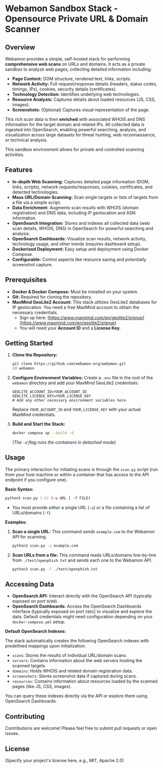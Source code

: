 # Webamon Sandbox Stack - Opensource Private URL & Domain Scanner

## Overview

Webamon provides a simple, self-hosted stack for performing **comprehensive web scans** on URLs and domains. It acts as a private sandbox to analyze web pages, collecting detailed information including:

*   **Page Content:** DOM structure, rendered text, links, scripts.
*   **Network Activity:** Full request/response details (headers, status codes, timings, IPs), cookies, security details (certificates).
*   **Technology Detection:** Identifies underlying web technologies.
*   **Resource Analysis:** Captures details about loaded resources (JS, CSS, images).
*   **Screenshots:** (Optional) Captures visual representation of the page.

This rich scan data is then **enriched** with associated WHOIS and DNS information for the target domain and related IPs. All collected data is ingested into OpenSearch, enabling powerful searching, analysis, and visualization across large datasets for threat hunting, web reconnaissance, or technical analysis.

This sandbox environment allows for private and controlled scanning activities.

## Features

*   **In-depth Web Scanning:** Captures detailed page information (DOM, links, scripts), network requests/responses, cookies, certificates, and detected technologies.
*   **Mass URL/Domain Scanning:** Scan single targets or lists of targets from a file via a simple script.
*   **Data Enrichment:** Augments scan results with WHOIS (domain registration) and DNS data, including IP geolocation and ASN information.
*   **OpenSearch Integration:** Stores and indexes all collected data (web scan details, WHOIS, DNS) in OpenSearch for powerful searching and analysis.
*   **OpenSearch Dashboards:** Visualize scan results, network activity, technology usage, and other trends (requires dashboard setup).
*   **Dockerized Deployment:** Easy setup and deployment using Docker Compose.
*   **Configurable:** Control aspects like resource saving and potentially screenshot capture.

## Prerequisites

*   **Docker & Docker Compose:** Must be installed on your system.
*   **Git:** Required for cloning the repository.
*   **MaxMind GeoLite2 Account:** This stack utilizes GeoLite2 databases for IP geolocation. You need a free MaxMind account to obtain the necessary credentials.
    *   Sign up here: [https://www.maxmind.com/en/geolite2/signup](https://www.maxmind.com/en/geolite2/signup)
    *   You will need your **Account ID** and a **License Key**.

## Getting Started

1.  **Clone the Repository:**
    ```bash
    git clone https://github.com/webamon-org/webamon.git
    cd webamon
    ```

2.  **Configure Environment Variables:**
    Create a `.env` file in the root of the `webamon` directory and add your MaxMind GeoLite2 credentials:
    ```dotenv:.env
    GEOLITE_ACCOUNT_ID=YOUR_ACCOUNT_ID
    GEOLITE_LICENSE_KEY=YOUR_LICENSE_KEY
    # Add any other necessary environment variables here
    ```
    Replace `YOUR_ACCOUNT_ID` and `YOUR_LICENSE_KEY` with your actual MaxMind credentials.

3.  **Build and Start the Stack:**
    ```bash
    docker compose up --build -d
    ```
    *(The `-d` flag runs the containers in detached mode)*

## Usage

The primary interaction for initiating scans is through the `scan.py` script (run from your host machine or within a container that has access to the API endpoint if you configure one).

**Basic Syntax:**

```bash
python3 scan.py [-h] (-u URL | -f FILE)
```

*   You must provide *either* a single URL (`-u`) or a file containing a list of URLs/domains (`-f`).

**Examples:**

1.  **Scan a single URL:**
    This command sends `example.com` to the Webamon API for scanning.
    ```bash
    python3 scan.py -u example.com
    ```

2.  **Scan URLs from a file:**
    This command reads URLs/domains line-by-line from `./test/openphish.txt` and sends each one to the Webamon API.
    ```bash
    python3 scan.py -f ./test/openphish.txt
    ```

## Accessing Data

*   **OpenSearch API:** Interact directly with the OpenSearch API (typically exposed on port `9200`).
*   **OpenSearch Dashboards:** Access the OpenSearch Dashboards interface (typically exposed on port `5601`) to visualize and explore the data. Default credentials might need configuration depending on your `docker-compose.yml` setup.

**Default OpenSearch Indexes:**

The stack automatically creates the following OpenSearch indexes with predefined mappings upon initialization:

*   `scans`: Stores the results of individual URL/domain scans.
*   `servers`: Contains information about the web servers hosting the scanned targets.
*   `domains`: Holds WHOIS and related domain registration data.
*   `screenshots`: Stores screenshot data if captured during scans.
*   `resources`: Contains information about resources loaded by the scanned pages (like JS, CSS, images).

You can query these indexes directly via the API or explore them using OpenSearch Dashboards.

## Contributing

Contributions are welcome! Please feel free to submit pull requests or open issues.

## License

(Specify your project's license here, e.g., MIT, Apache 2.0)
